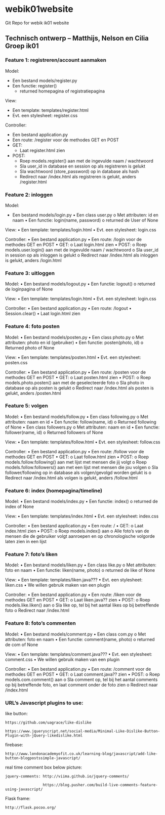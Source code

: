 # webik01website
Git Repo for webik ik01 website

## Technisch ontwerp – Matthijs, Nelson en Cilia Groep ik01

### Feature 1: registreren/account aanmaken

Model:
  * Een bestand models/register.py
  * Een functie: register()
    * returned homepagina of registratiepagina
    
View:
  * Een template: templates/register.html
  * Evt. een stylesheet: register.css
  
Controller:
  * Een bestand application.py
  * Een route: /register voor de methodes GET en POST
  * GET:
    * Laat register.html zien   
  * POST:
    * Roep models.register() aan met de ingevulde naam / wachtwoord
    * Sla user_id in database en session op als registreren is gelukt
    * Sla wachtwoord (store_password) op in database als hash
    * Redirect naar /index.html als registreren is gelukt, anders /register.html

### Feature 2: inloggen

Model:
  * Een bestand models/login.py
  • Een class user.py
    o Met attributen: id en naam
  • Een functie: login(name, password)
    o returned de User of None
    
View:
  • Een template: templates/login.html
  • Evt. een stylesheet: login.css
  
Controller:
  • Een bestand application.py
  • Een route: /login voor de methodes GET en POST
  • GET:
    o Laat login.html zien
  • POST:
    o Roep models.user.login() aan met de ingevulde naam / wachtwoord
    o Sla user_id in session op als inloggen is gelukt
    o Redirect naar /index.html als inloggen is gelukt, anders /login.html
    
### Feature 3: uitloggen

Model:
  • Een bestand models/logout.py
  • Een functie: logout()
    o returned de loginpagina of None
    
View:
  • Een template: templates/login.html
  • Evt. een stylesheet: login.css
  
Controller:
  • Een bestand application.py
  • Een route: /logout
  • Session.clear()
  • Laat login.html zien
  
### Feature 4: foto posten

Model:
  • Een bestand models/posten.py
  • Een class photo.py
    o Met attributen: photo en id (gebruiker)
  • Een functie: posten(photo, id)
    o Returned photo of None
    
View:
  • Een template: templates/posten.html
  • Evt. een stylesheet: posten.css
  
Controller:
  • Een bestand application.py
  • Een route: /posten voor de methodes GET en POST
  • GET:
    o Laat posten.html zien
  • POST:
    o Roep models.photo.posten() aan met de geselecteerde foto
    o Sla photo in database op als posten is gelukt
    o Redirect naar /index.html als posten is gelukt, anders /posten.html
    
### Feature 5: volgen

Model:
  • Een bestand models/follow.py
  • Een class following.py
    o Met attributen: naam en id
  • Een functie: follow(name, id)
    o Returned following of None
  • Een class followers.py
    o Met attributen: naam en id
  • Een functie: follower(name, id)
    o Returned followers of None
    
View:
  • Een template: templates/follow.html
  • Evt. een stylesheet: follow.css
  
Controller:
  • Een bestand application.py
  • Een route: /follow voor de methodes GET en POST
  • GET:
    o Laat follow.html zien
  • POST:
    o Roep models.follow.following() aan met lijst met mensen die jij volgt
    o Roep models.follow.followers() aan met een lijst met mensen die jou volgen
    o Sla follower/following op in database als volgen/gevolgd worden gelukt is
    o Redirect naar /index.html als volgen is gelukt, anders /follow.html
    
### Feature 6: index (homepagina/timeline)

Model:
  • Een bestand models/index.py
  • Een functie: index()
    o returned de index of None

View:
  • Een template: templates/index.html
  • Evt. een stylesheet: index.css

Controller:
  • Een bestand application.py
  • Een route: /
  • GET:
     o Laat index.html zien
  • POST:
    o Roep models.index() aan
    o Alle foto’s van de mensen die de gebruiker volgt aanroepen en op
      chronologische volgorde laten zien in een lijst

### Feature 7: foto’s liken

Model:
  • Een bestand models/liken.py
  • Een class like.py
    o Met attributen: foto en naam
  • Een functie: liken(name, photo)
    o returned de like of None

View:
  • Een template: templates/liken.java???
  • Evt. een stylesheet: liken.css
  • We willen gebruik maken van een plugin

Controller:
  • Een bestand application.py
  • Een route: /liken voor de methodes GET en POST
  • GET:
    o Laat liken.java?? zien
  • POST:
    o Roep models.like.liken() aan
    o Sla like op, tel bij het aantal likes op bij betreffende foto
    o Redirect naar /index.html

### Feature 8: foto’s commenten

Model:
  • Een bestand models/comment.py
  • Een class com.py
    o Met attributen: foto en naam
  • Een functie: comment(name, photo)
    o returned de com of None

View:
  • Een template: templates/comment.java???
  • Evt. een stylesheet: comment.css
  • We willen gebruik maken van een plugin

Controller:
  • Een bestand application.py
  • Een route: /comment voor de methodes GET en POST
  • GET:
    o Laat comment.java?? zien
  • POST:
    o Roep models.com.comment() aan
    o Sla comment op, tel bij het aantal comments op bij betreffende foto, en laat
      comment onder de foto zien
    o Redirect naar /index.html
    
 ### URL’s Javascript plugins to use:
      
like button:

    https://github.com/uagrace/like-dislike
    
    https://www.jqueryscript.net/social-media/Minimal-Like-Dislike-Button-Plugin-with-jQuery-likedislike.html

firebase: 

    http://www.londonacademyofit.co.uk/learning-blog/javascript/add-like-button-blogpostssimple-javascript/
    
real time comment box below picture:

    jquery-comments: http://viima.github.io/jquery-comments/
    
                     https://blog.pusher.com/build-live-comments-feature-using-javascript/
                     
Flask frame: 

    http://flask.pocoo.org/
